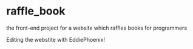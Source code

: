 # raffle_book
the front-end project for a website which raffles books for programmers

Editing the webstite with EddiePhoenix!
